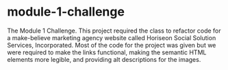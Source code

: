 # module-1-challenge
The Module 1 Challenge.
This project required the class to refactor code for a make-believe marketing agency website called Horiseon Social Solution Services, Incorporated. Most of the code for the project was given but we were required to make the links functional, making the semantic HTML elements more legible, and providing alt descriptions for the images.

